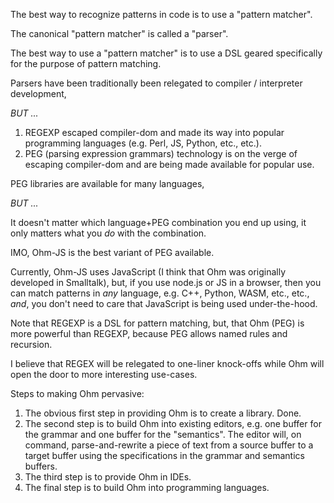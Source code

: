 The best way to recognize patterns in code is to use a "pattern matcher".

The canonical "pattern matcher" is called a "parser".

The best way to use a "pattern matcher" is to use a DSL geared specifically for the purpose of pattern matching.

Parsers have been traditionally been relegated to compiler / interpreter development,

*BUT ...*

1. REGEXP escaped compiler-dom and made its way into popular programming languages (e.g. Perl, JS, Python, etc., etc.).
2. PEG (parsing expression grammars) technology is on the verge of escaping compiler-dom and are being made available for popular use.

PEG libraries are available for many languages,

*BUT ...*

It doesn't matter which language+PEG combination you end up using, it only matters what you *do* with the combination.

IMO, Ohm-JS is the best variant of PEG available.

Currently, Ohm-JS uses JavaScript (I think that Ohm was originally developed in Smalltalk), but, if you use node.js or JS in a browser, then you can match patterns in *any* language, e.g. C++, Python, WASM, etc., etc., *and*, you don't need to care that JavaScript is being used under-the-hood.

Note that REGEXP is a DSL for pattern matching, but, that Ohm (PEG) is more powerful than REGEXP, because PEG allows named rules and recursion.  

I believe that REGEX will be relegated to one-liner knock-offs while Ohm will open the door to more interesting use-cases.

Steps to making Ohm pervasive:

1. The obvious first step in providing Ohm is to create a library.  Done.
2. The second step is to build Ohm into existing editors, e.g. one buffer for the grammar and one buffer for the "semantics".  The editor will, on command, parse-and-rewrite a piece of text from a source buffer to a target buffer using the specifications in the grammar and semantics buffers.
3. The third step is to provide Ohm in IDEs.
4. The final step is to build Ohm into programming languages.